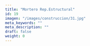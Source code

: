 ```yaml
---
title: "Mortero Rep.Estructural"
id: 19
imagen: "/images/construccion/31.jpg"
meta_keywords: ""
meta_description: ""
draft: false
weight: 0
---
```

